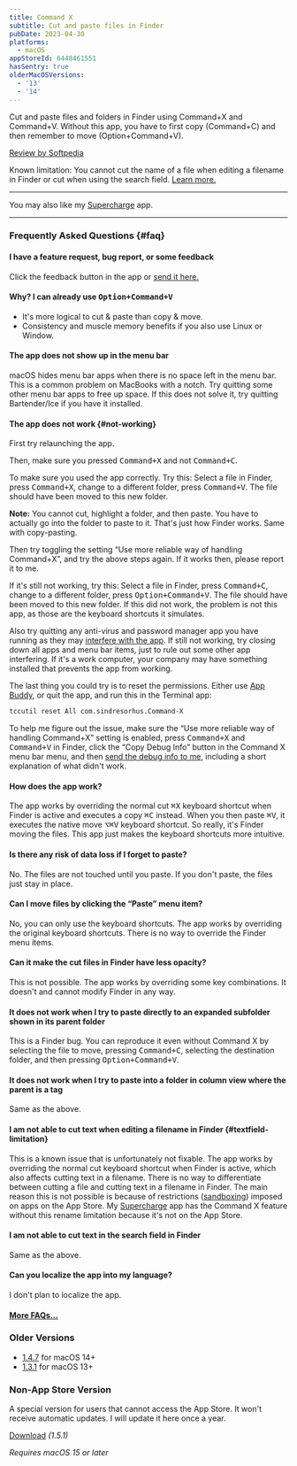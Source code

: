 ```yaml
---
title: Command X
subtitle: Cut and paste files in Finder
pubDate: 2023-04-30
platforms:
  - macOS
appStoreId: 6448461551
hasSentry: true
olderMacOSVersions:
  - '13'
  - '14'
---
```


Cut and paste files and folders in Finder using Command+X and Command+V. Without this app, you have to first copy (Command+C) and then remember to move (Option+Command+V).

[Review by Softpedia](https://mac.softpedia.com/get/System-Utilities/Command-X.shtml)

Known limitation: You cannot cut the name of a file when editing a filename in Finder or cut when using the search field. [Learn more.](#textfield-limitation)

---

You may also like my [Supercharge](/supercharge) app.

---

### Frequently Asked Questions {#faq}

#### I have a feature request, bug report, or some feedback

Click the feedback button in the app or [send it here.](/feedback?product=Command%20X&referrer=Website-FAQ)

#### Why? I can already use <kbd>Option+Command+V</kbd>

- It's more logical to cut & paste than copy & move.
- Consistency and muscle memory benefits if you also use Linux or Window.

#### The app does not show up in the menu bar

macOS hides menu bar apps when there is no space left in the menu bar. This is a common problem on MacBooks with a notch. Try quitting some other menu bar apps to free up space. If this does not solve it, try quitting Bartender/Ice if you have it installed.

#### The app does not work {#not-working}

First try relaunching the app.

Then, make sure you pressed <kbd>Command+X</kbd> and not <kbd>Command+C</kbd>.

To make sure you used the app correctly. Try this: Select a file in Finder, press <kbd>Command+X</kbd>, change to a different folder, press <kbd>Command+V</kbd>. The file should have been moved to this new folder.

**Note:** You cannot cut, highlight a folder, and then paste. You have to actually go into the folder to paste to it. That's just how Finder works. Same with copy-pasting.

Then try toggling the setting “Use more reliable way of handling Command+X”, and try the above steps again. If it works then, please report it to me.

If it's still not working, try this: Select a file in Finder, press <kbd>Command+C</kbd>, change to a different folder, press <kbd>Option+Command+V</kbd>. The file should have been moved to this new folder. If this did not work, the problem is not this app, as those are the keyboard shortcuts it simulates.

Also try quitting any anti-virus and password manager app you have running as they may [interfere with the app](/apps/faq#secure-input-problem). If still not working, try closing down all apps and menu bar items, just to rule out some other app interfering. If it's a work computer, your company may have something installed that prevents the app from working.

The last thing you could try is to reset the permissions. Either use [App Buddy](/app-buddy), or quit the app, and run this in the Terminal app:

```sh
tccutil reset All com.sindresorhus.Command-X
```

To help me figure out the issue, make sure the “Use more reliable way of handling Command+X” setting is enabled, press <kbd>Command+X</kbd> and <kbd>Command+V</kbd> in Finder, click the “Copy Debug Info” button in the Command X menu bar menu, and then [send the debug info to me](/feedback?product=Command%20X&referrer=Website-FAQ), including a short explanation of what didn't work.

#### How does the app work?

The app works by overriding the normal cut <kbd>⌘X</kbd> keyboard shortcut when Finder is active and executes a copy <kbd>⌘C</kbd> instead. When you then paste <kbd>⌘V</kbd>, it executes the native move <kbd>⌥⌘V</kbd> keyboard shortcut. So really, it's Finder moving the files. This app just makes the keyboard shortcuts more intuitive.

#### Is there any risk of data loss if I forget to paste?

No. The files are not touched until you paste. If you don't paste, the files just stay in place.

#### Can I move files by clicking the “Paste” menu item?

No, you can only use the keyboard shortcuts. The app works by overriding the original keyboard shortcuts. There is no way to override the Finder menu items.

#### Can it make the cut files in Finder have less opacity?

This is not possible. The app works by overriding some key combinations. It doesn't and cannot modify Finder in any way.

#### It does not work when I try to paste directly to an expanded subfolder shown in its parent folder

This is a Finder bug. You can reproduce it even without Command X by selecting the file to move, pressing <kbd>Command+C</kbd>, selecting the destination folder, and then pressing <kbd>Option+Command+V</kbd>.

#### It does not work when I try to paste into a folder in column view where the parent is a tag

Same as the above.

#### I am not able to cut text when editing a filename in Finder {#textfield-limitation}

This is a known issue that is unfortunately not fixable. The app works by overriding the normal cut keyboard shortcut when Finder is active, which also affects cutting text in a filename. There is no way to differentiate between cutting a file and cutting text in a filename in Finder. The main reason this is not possible is because of restrictions ([sandboxing](/apps/faq#macos-sandbox)) imposed on apps on the App Store. My [Supercharge](/supercharge) app has the Command X feature without this rename limitation because it's not on the App Store.

#### I am not able to cut text in the search field in Finder

Same as the above.

#### Can you localize the app into my language?

I don't plan to localize the app.

#### [More FAQs…](/apps/faq)

### Older Versions

- [1.4.7](https://github.com/user-attachments/files/19031153/Command.X.1.4.7.-.macOS.14.zip) for macOS 14+
- [1.3.1](https://github.com/sindresorhus/meta/files/13987707/Command.X.1.3.1.-.macOS.13.zip) for macOS 13+

### Non-App Store Version

A special version for users that cannot access the App Store. It won't receive automatic updates. I will update it here once a year.

[Download](https://www.dropbox.com/scl/fi/q29jqhoble8xbtvypmmkx/Command-X-1.5.1-1741281408.zip?rlkey=oo97q4f6g9mwjyqmhjakbr7to&raw=1) *(1.5.1)*

*Requires macOS 15 or later*
